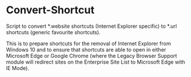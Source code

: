 # Convert-Shortcut
Script to convert *.website shortcuts (Internet Explorer specific) to *.url shortcuts (generic favourite shortcuts).

This is to prepare shortcuts for the removal of Internet Explorer from Windows 10 and to ensure that shortcuts are able to open in either Microsoft Edge or Google Chrome (where the Legacy Browser Support module will redirect sites on the Enterprise Site List to Microsoft Edge with IE Mode).
